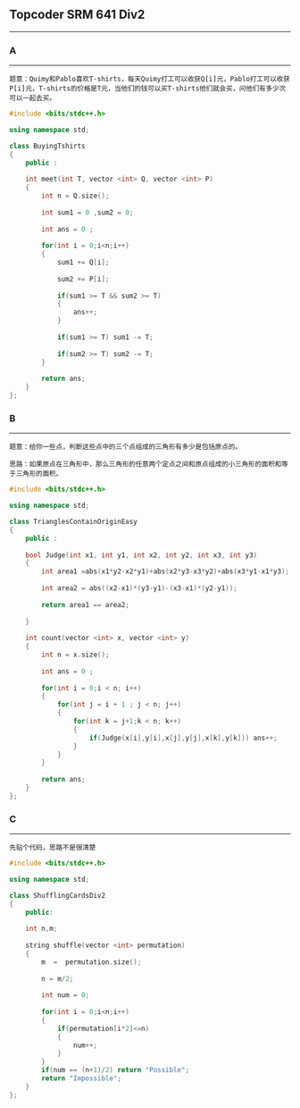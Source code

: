 ## Topcoder SRM 641 Div2

----
### A

----

`题意：Quimy和Pablo喜欢T-shirts，每天Quimy打工可以收获Q[i]元，Pablo打工可以收获P[i]元，T-shirts的价格是T元，当他们的钱可以买T-shirts他们就会买，问他们有多少次可以一起去买。`

```cpp
#include <bits/stdc++.h>

using namespace std;

class BuyingTshirts
{
	public :
	
	int meet(int T, vector <int> Q, vector <int> P)
	{
		int n = Q.size();
		
		int sum1 = 0 ,sum2 = 0;
		
		int ans = 0 ;
		
		for(int i = 0;i<n;i++)
		{
			sum1 += Q[i];
			
			sum2 += P[i];
			
			if(sum1 >= T && sum2 >= T)
			{
				ans++;
			}
			
			if(sum1 >= T) sum1 -= T;
			
			if(sum2 >= T) sum2 -= T;
		}
		
		return ans;
	}
};
```

### B

----

`题意：给你一些点，判断这些点中的三个点组成的三角形有多少是包括原点的。`

`思路：如果原点在三角形中，那么三角形的任意两个定点之间和原点组成的小三角形的面积和等于三角形的面积。`

```cpp
#include <bits/stdc++.h>

using namespace std;

class TrianglesContainOriginEasy
{
	public :
	
	bool Judge(int x1, int y1, int x2, int y2, int x3, int y3)
	{
		int area1 =abs(x1*y2-x2*y1)+abs(x2*y3-x3*y2)+abs(x3*y1-x1*y3);
		
		int area2 = abs((x2-x1)*(y3-y1)-(x3-x1)*(y2-y1));
		
		return area1 == area2;
		
	}
	
	int count(vector <int> x, vector <int> y)
	{
		int n = x.size();
		
		int ans = 0 ;
		
		for(int i = 0;i < n; i++)
		{
			for(int j = i + 1 ; j < n; j++)
			{
				for(int k = j+1;k < n; k++)
				{
					if(Judge(x[i],y[i],x[j],y[j],x[k],y[k])) ans++;
				}
			}
		}
		
		return ans;
	}
};
```

### C

---
`先贴个代码，思路不是很清楚`
```cpp
#include <bits/stdc++.h>

using namespace std;

class ShufflingCardsDiv2
{
	public:
	
	int n,m;
	
	string shuffle(vector <int> permutation)
	{
		m  =  permutation.size();
		
		n = m/2;
		
		int num = 0;
		
		for(int i = 0;i<n;i++)
		{
			if(permutation[i*2]<=n)
			{
				num++;
			}
		}
		if(num == (n+1)/2) return "Possible";
		return "Impossible";
	}
};
```
